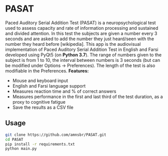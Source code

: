 # PASAT
Paced Auditory Serial Addition Test (PASAT) is a neuropsychological test used to assess capacity and rate of information processing and sustained and divided attention. In this test the subjects are given a number every 3 seconds and are asked to add the number they just heard/seen with the number they heard before [wikipedia].
This app is the audiovisual implementation of Paced Auditory Serial Addition Test in English and Farsi developed using PyQt5 (on **Python 3.7**). The range of numbers given to the subject is from 1 to 10, the interval between numbers is 3 seconds (but can be modified under Options -> Preferences). The length of the test is also modifiable in the Preferences.
**Features:**
 - Mouse and keyboard input
 - English and Farsi language support
 - Measures reaction time and % of correct answers
 - Measures performance in the first and last third of the test duration, as a proxy to cognitive fatigue
 - Save the results as a CSV file

## Usage
~~~bash
git clone https://github.com/amnsbr/PASAT.git 
cd PASAT
pip install -r requirements.txt
python main.py
~~~
